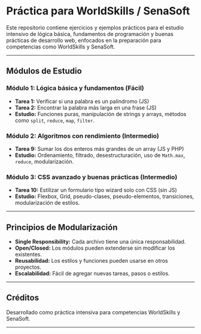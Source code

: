 # Práctica para WorldSkills / SenaSoft

Este repositorio contiene ejercicios y ejemplos prácticos para el estudio intensivo de lógica básica, fundamentos de programación y buenas prácticas de desarrollo web, enfocados en la preparación para competencias como WorldSkills y SenaSoft.

---

## Módulos de Estudio

### Módulo 1: Lógica básica y fundamentos (Fácil)

- **Tarea 1:** Verificar si una palabra es un palíndromo (JS)
- **Tarea 2:** Encontrar la palabra más larga en una frase (JS)
- **Estudio:** Funciones puras, manipulación de strings y arrays, métodos como `split`, `reduce`, `map`, `filter`.

### Módulo 2: Algoritmos con rendimiento (Intermedio)

- **Tarea 9:** Sumar los dos enteros más grandes de un array (JS y PHP)
- **Estudio:** Ordenamiento, filtrado, desestructuración, uso de `Math.max`, `reduce`, modularización.

### Módulo 3: CSS avanzado y buenas prácticas (Intermedio)

- **Tarea 10:** Estilizar un formulario tipo wizard solo con CSS (sin JS)
- **Estudio:** Flexbox, Grid, pseudo-clases, pseudo-elementos, transiciones, modularización de estilos.

---

## Principios de Modularización

- **Single Responsibility:** Cada archivo tiene una única responsabilidad.
- **Open/Closed:** Los módulos pueden extenderse sin modificar los existentes.
- **Reusabilidad:** Los estilos y funciones pueden usarse en otros proyectos.
- **Escalabilidad:** Fácil de agregar nuevas tareas, pasos o estilos.

---

## Créditos

Desarrollado como práctica intensiva para competencias WorldSkills y SenaSoft.

---
